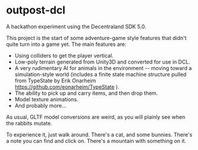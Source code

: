 # outpost-dcl
A hackathon experiment using the Decentraland SDK 5.0.

This project is the start of some adventure-game style features that didn't quite turn into a game yet. The main features are:

* Using colliders to get the player vertical.
* Low-poly terrain generated from Unity3D and converted for use in DCL.
* A very rudimentary AI for animals in the environment -- moving toward a simulation-style world (includes a finite state machine structure pulled from TypeState by Erik Onarheim https://github.com/eonarheim/TypeState ).
* The ability to pick up and carry items, and then drop them.
* Model texture animations.
* And probably more...

As usual, GLTF model conversions are weird, as you will plainly see when the rabbits mutate. 

To experience it, just walk around. There's a cat, and some bunnies. There's a note you can find and click on. There's a mountain with something on it.
